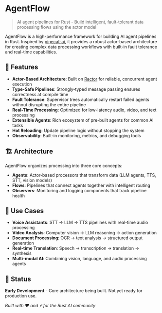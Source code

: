 # AgentFlow

> AI agent pipelines for Rust - Build intelligent, fault-tolerant data processing flows using the actor model

AgentFlow is a high-performance framework for building AI agent pipelines in Rust. Inspired by [pipecat-ai](https://github.com/pipecat-ai/pipecat), it provides a robust actor-based architecture for creating complex data processing workflows with built-in fault tolerance and real-time capabilities.

## 🚀 Features

- **Actor-Based Architecture**: Built on [Ractor](https://github.com/slawlor/ractor) for reliable, concurrent agent execution
- **Type-Safe Pipelines**: Strongly-typed message passing ensures correctness at compile time
- **Fault Tolerance**: Supervisor trees automatically restart failed agents without disrupting the entire pipeline
- **Real-Time Processing**: Optimized for low-latency audio, video, and text processing
- **Extensible Agents**: Rich ecosystem of pre-built agents for common AI tasks
- **Hot Reloading**: Update pipeline logic without stopping the system
- **Observability**: Built-in monitoring, metrics, and debugging tools

## 🏗️ Architecture

AgentFlow organizes processing into three core concepts:

- **Agents**: Actor-based processors that transform data (LLM agents, TTS, STT, vision models)
- **Flows**: Pipelines that connect agents together with intelligent routing
- **Observers**: Monitoring and logging components that track pipeline health

## 🎯 Use Cases

- **Voice Assistants**: STT → LLM → TTS pipelines with real-time audio processing
- **Video Analysis**: Computer vision → LLM reasoning → action generation
- **Document Processing**: OCR → text analysis → structured output generation
- **Real-time Translation**: Speech → transcription → translation → synthesis
- **Multi-modal AI**: Combining vision, language, and audio processing agents


## 🚦 Status

**Early Development** - Core architecture being built. Not yet ready for production use.

*Built with ❤️ and ⚡ for the Rust AI community*
